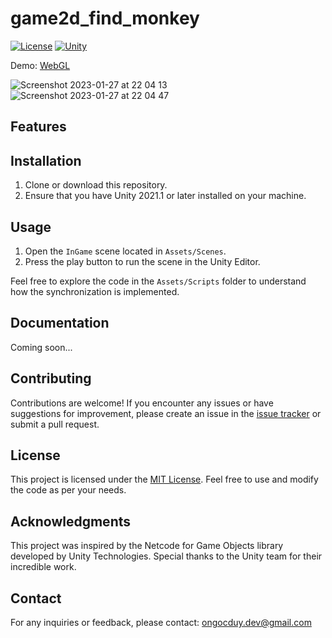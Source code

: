 # game2d_find_monkey

[![License](https://img.shields.io/badge/license-MIT-blue.svg)](LICENSE)
[![Unity](https://img.shields.io/badge/unity-2021.1%2B-green.svg)](https://unity3d.com/get-unity/download)

Demo: [WebGL](https://webunity.github.io/webgl_game2d_find_monkey)

![Screenshot 2023-01-27 at 22 04 13](https://user-images.githubusercontent.com/62178856/215125557-c63c7e13-d022-4205-a18a-9991ac5e27cc.png)
![Screenshot 2023-01-27 at 22 04 47](https://user-images.githubusercontent.com/62178856/215125570-461dad16-4730-40c3-8a6e-b6307505da25.png)

## Features

## Installation

1. Clone or download this repository.
2. Ensure that you have Unity 2021.1 or later installed on your machine.

## Usage

1. Open the `InGame` scene located in `Assets/Scenes`.
2. Press the play button to run the scene in the Unity Editor.

Feel free to explore the code in the `Assets/Scripts` folder to understand how the synchronization is implemented.

## Documentation

Coming soon...

## Contributing

Contributions are welcome! If you encounter any issues or have suggestions for improvement, please create an issue in the [issue tracker](https://github.com/duyongoc/game2d_find_monkey/issues) or submit a pull request.

## License

This project is licensed under the [MIT License](LICENSE). Feel free to use and modify the code as per your needs.

## Acknowledgments

This project was inspired by the Netcode for Game Objects library developed by Unity Technologies. Special thanks to the Unity team for their incredible work.

## Contact

For any inquiries or feedback, please contact: ongocduy.dev@gmail.com
